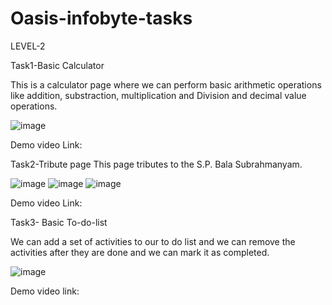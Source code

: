 # Oasis-infobyte-tasks

LEVEL-2

Task1-Basic Calculator

This is a calculator page where we can perform basic arithmetic operations like addition, substraction, multiplication and Division and decimal value operations.

![image](https://www.linkpicture.com/q/basicCalculator.html-1-2.jpg)

Demo video Link:





Task2-Tribute page
This page tributes to the S.P. Bala Subrahmanyam.

![image](https://www.linkpicture.com/q/tribute-1_1.jpg)
![image](https://www.linkpicture.com/q/tribute-2_1.jpg)
![image](https://www.linkpicture.com/q/tribute-3_1.jpg)


Demo video Link:





Task3- Basic To-do-list

We can add a set of activities to our to do list and we can remove the activities after they are done and we can mark it as completed.

![image](https://www.linkpicture.com/q/todos-1.jpg)

Demo video link:
